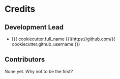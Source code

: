 # Credits

## Development Lead

* [{{ cookiecutter.full_name }}](https://github.com/{{ cookiecutter.github_username }})

## Contributors

None yet. Why not to be the first?
